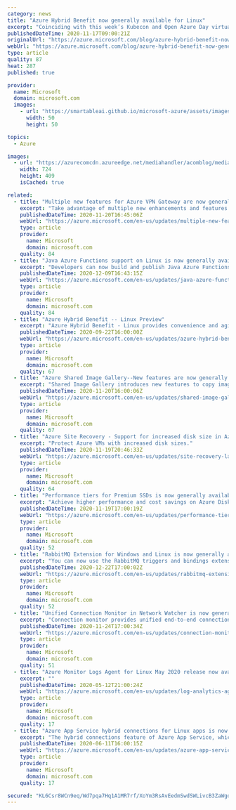 ```yaml
---
category: news
title: "Azure Hybrid Benefit now generally available for Linux"
excerpt: "Coinciding with this week’s Kubecon and Open Azure Day virtual events, today we’re announcing the general availability of Azure Hybrid Benefit functionality for Linux customers, allowing you to bring both your on-premises Windows Server and SQL Server licenses, as well as Red Hat Enterprise Linux (RHEL)"
publishedDateTime: 2020-11-17T09:00:21Z
originalUrl: "https://azure.microsoft.com/blog/azure-hybrid-benefit-now-generally-available-for-linux/"
webUrl: "https://azure.microsoft.com/blog/azure-hybrid-benefit-now-generally-available-for-linux/"
type: article
quality: 87
heat: 287
published: true

provider:
  name: Microsoft
  domain: microsoft.com
  images:
    - url: "https://smartableai.github.io/microsoft-azure/assets/images/organizations/microsoft.com-50x50.jpg"
      width: 50
      height: 50

topics:
  - Azure

images:
  - url: "https://azurecomcdn.azureedge.net/mediahandler/acomblog/media/Default/blog/2f23f64c-ac36-4040-88ee-e45575fb94b4.png"
    width: 724
    height: 409
    isCached: true

related:
  - title: "Multiple new features for Azure VPN Gateway are now generally available"
    excerpt: "Take advantage of multiple new enhancements and features that are now generally available in Azure VPN Gateway."
    publishedDateTime: 2020-11-20T16:45:06Z
    webUrl: "https://azure.microsoft.com/en-us/updates/multiple-new-features-for-azure-vpn-gateway-are-now-generally-available/"
    type: article
    provider:
      name: Microsoft
      domain: microsoft.com
    quality: 84
  - title: "Java Azure Functions support on Linux is now generally available "
    excerpt: "Developers can now build and publish Java Azure Functions Apps on Linux."
    publishedDateTime: 2020-12-09T16:43:15Z
    webUrl: "https://azure.microsoft.com/en-us/updates/java-azure-functions-support-on-linux-is-now-generally-available/"
    type: article
    provider:
      name: Microsoft
      domain: microsoft.com
    quality: 84
  - title: "Azure Hybrid Benefit -- Linux Preview"
    excerpt: "Azure Hybrid Benefit - Linux provides convenience and agility for customers who use Red Hat Enterprise Linux and SUSE Linux Enterprise Server with a valid subscription. Customers can use existing Linux subscriptions for easy cloud adoption without the need to reboot their production environment and enjoy"
    publishedDateTime: 2020-09-22T16:00:00Z
    webUrl: "https://azure.microsoft.com/en-us/updates/azure-hybrid-benefit-linux-preview/"
    type: article
    provider:
      name: Microsoft
      domain: microsoft.com
    quality: 67
  - title: "Azure Shared Image Gallery--New features are now generally available"
    excerpt: "Shared Image Gallery introduces new features to copy image versions, use disks or VMs to create image versions, and export a managed from an image version."
    publishedDateTime: 2020-11-20T16:00:06Z
    webUrl: "https://azure.microsoft.com/en-us/updates/shared-image-gallery-nov2020-features/"
    type: article
    provider:
      name: Microsoft
      domain: microsoft.com
    quality: 67
  - title: "Azure Site Recovery - Support for increased disk size in Azure VM disaster recovery is now generally available"
    excerpt: "Protect Azure VMs with increased disk sizes."
    publishedDateTime: 2020-11-19T20:46:33Z
    webUrl: "https://azure.microsoft.com/en-us/updates/site-recovery-large-disk-support-azure-vm/"
    type: article
    provider:
      name: Microsoft
      domain: microsoft.com
    quality: 64
  - title: "Performance tiers for Premium SSDs is now generally available"
    excerpt: "Achieve higher performance and cost savings on Azure Disk Storage with performance tiers. "
    publishedDateTime: 2020-11-19T17:00:19Z
    webUrl: "https://azure.microsoft.com/en-us/updates/performance-tiers-for-premium-ssds-is-now-generally-available/"
    type: article
    provider:
      name: Microsoft
      domain: microsoft.com
    quality: 52
  - title: "RabbitMQ Extension for Windows and Linux is now generally available"
    excerpt: "You can now use the RabbitMQ triggers and bindings extension to respond and send messages with Azure Functions."
    publishedDateTime: 2020-12-22T17:00:02Z
    webUrl: "https://azure.microsoft.com/en-us/updates/rabbitmq-extension-for-windows-and-linux-is-now-generally-available/"
    type: article
    provider:
      name: Microsoft
      domain: microsoft.com
    quality: 52
  - title: "Unified Connection Monitor in Network Watcher is now generally available"
    excerpt: "Connection monitor provides unified end-to-end connection monitoring capabilities for hybrid and Azure deployments. It brings together the best of Network Performance Monitor and Connection Monitor (classic)."
    publishedDateTime: 2020-11-24T17:00:34Z
    webUrl: "https://azure.microsoft.com/en-us/updates/connection-monitor-generally-available/"
    type: article
    provider:
      name: Microsoft
      domain: microsoft.com
    quality: 51
  - title: "Azure Monitor Logs Agent for Linux May 2020 release now available"
    excerpt: ""
    publishedDateTime: 2020-05-12T21:00:24Z
    webUrl: "https://azure.microsoft.com/en-us/updates/log-analytics-agent-for-linux-may-2020-release-now-available/"
    type: article
    provider:
      name: Microsoft
      domain: microsoft.com
    quality: 17
  - title: "Azure App Service hybrid connections for Linux apps is now available"
    excerpt: "The hybrid connections feature of Azure App Service, which enables access to resources in disparate networks, is now available in public regions."
    publishedDateTime: 2020-06-11T16:00:15Z
    webUrl: "https://azure.microsoft.com/en-us/updates/azure-app-service-hybrid-connections-for-linux-apps-is-now-available/"
    type: article
    provider:
      name: Microsoft
      domain: microsoft.com
    quality: 17

secured: "KL6Csr8WCn9eq/Wd7pqa7Hq1A1MR7rf/XoYm3RsAvEedmSwdSWLivcB3ZaWgq51dtP4aMpY2qalBhB7/ms18R/APdx0I51uf0xBnE1MdsO31Eq7AXU+NFDaaJphgrNwXDdbNYg1opLuWOmEQ5O15in+0W4nonS2XILpK5T6hUdOZQ68ui3DFbLkaUrpakMJcmIl+wMzeVCzeN8Ls/qFXj8RjAeKkGDIjvxhRR0DZO+XL9PmA3bnfI2OTLJ2ryCx3VMO2LfbA7H4pGjNZvrbQHnyGjBm/gE8WZ/El18VJwncK1i4s7TBuQhvSAjd49mfth2xsuAPG6YchJ/z+ASF+I33J1qhrCrNY1/x7eHIxcT8=;2DY+ToCk3kA3wki1vit8Jw=="
---
```


